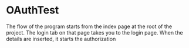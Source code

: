 # OAuthTest
The flow of the program starts from the index page at the root of the project. The login tab on that page takes you to the login page. When the details are inserted,
it starts the authorization
